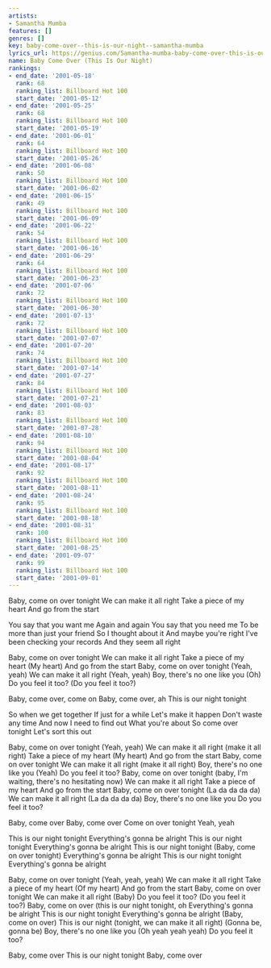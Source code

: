 ```yaml
---
artists:
- Samantha Mumba
features: []
genres: []
key: baby-come-over--this-is-our-night--samantha-mumba
lyrics_url: https://genius.com/Samantha-mumba-baby-come-over-this-is-our-night-lyrics
name: Baby Come Over (This Is Our Night)
rankings:
- end_date: '2001-05-18'
  rank: 68
  ranking_list: Billboard Hot 100
  start_date: '2001-05-12'
- end_date: '2001-05-25'
  rank: 68
  ranking_list: Billboard Hot 100
  start_date: '2001-05-19'
- end_date: '2001-06-01'
  rank: 64
  ranking_list: Billboard Hot 100
  start_date: '2001-05-26'
- end_date: '2001-06-08'
  rank: 50
  ranking_list: Billboard Hot 100
  start_date: '2001-06-02'
- end_date: '2001-06-15'
  rank: 49
  ranking_list: Billboard Hot 100
  start_date: '2001-06-09'
- end_date: '2001-06-22'
  rank: 54
  ranking_list: Billboard Hot 100
  start_date: '2001-06-16'
- end_date: '2001-06-29'
  rank: 64
  ranking_list: Billboard Hot 100
  start_date: '2001-06-23'
- end_date: '2001-07-06'
  rank: 72
  ranking_list: Billboard Hot 100
  start_date: '2001-06-30'
- end_date: '2001-07-13'
  rank: 72
  ranking_list: Billboard Hot 100
  start_date: '2001-07-07'
- end_date: '2001-07-20'
  rank: 74
  ranking_list: Billboard Hot 100
  start_date: '2001-07-14'
- end_date: '2001-07-27'
  rank: 84
  ranking_list: Billboard Hot 100
  start_date: '2001-07-21'
- end_date: '2001-08-03'
  rank: 83
  ranking_list: Billboard Hot 100
  start_date: '2001-07-28'
- end_date: '2001-08-10'
  rank: 94
  ranking_list: Billboard Hot 100
  start_date: '2001-08-04'
- end_date: '2001-08-17'
  rank: 92
  ranking_list: Billboard Hot 100
  start_date: '2001-08-11'
- end_date: '2001-08-24'
  rank: 95
  ranking_list: Billboard Hot 100
  start_date: '2001-08-18'
- end_date: '2001-08-31'
  rank: 100
  ranking_list: Billboard Hot 100
  start_date: '2001-08-25'
- end_date: '2001-09-07'
  rank: 99
  ranking_list: Billboard Hot 100
  start_date: '2001-09-01'
---
```

Baby, come on over tonight
We can make it all right
Take a piece of my heart
And go from the start


You say that you want me
Again and again
You say that you need me
To be more than just your friend
So I thought about it
And maybe you're right
I've been checking your records
And they seem all right


Baby, come on over tonight
We can make it all right
Take a piece of my heart (My heart)
And go from the start
Baby, come on over tonight (Yeah, yeah)
We can make it all right (Yeah, yeah)
Boy, there's no one like you (Oh)
Do you feel it too? (Do you feel it too?)


Baby, come over, come on
Baby, come over, ah
This is our night tonight


So when we get together
If just for a while
Let's make it happen
Don't waste any time
And now I need to find out
What you're about
So come over tonight
Let's sort this out


Baby, come on over tonight (Yeah, yeah)
We can make it all right (make it all right)
Take a piece of my heart (My heart)
And go from the start
Baby, come on over tonight
We can make it all right (make it all right)
Boy, there's no one like you (Yeah)
Do you feel it too?
Baby, come on over tonight (baby, I'm waiting, there's no hesitating now)
We can make it all right
Take a piece of my heart
And go from the start
Baby, come on over tonight (La da da da da)
We can make it all right (La da da da da)
Boy, there's no one like you
Do you feel it too?


Baby, come over
Baby, come over
Come on over tonight
Yeah, yeah


This is our night tonight
Everything's gonna be alright
This is our night tonight
Everything's gonna be alright
This is our night tonight (Baby, come on over tonight)
Everything's gonna be alright
This is our night tonight
Everything's gonna be alright


Baby, come on over tonight (Yeah, yeah, yeah)
We can make it all right
Take a piece of my heart (Of my heart)
And go from the start
Baby, come on over tonight
We can make it all right (Baby)
Do you feel it too? (Do you feel it too?)
Baby, come on over (this is our night tonight, oh
Everything's gonna be alright
This is our night tonight
Everything's gonna be alright (Baby, come on over)
This is our night (tonight, we can make it all right)
(Gonna be, gonna be)
Boy, there's no one like you (Oh yeah yeah yeah)
Do you feel it too?


Baby, come over
This is our night tonight
Baby, come over
